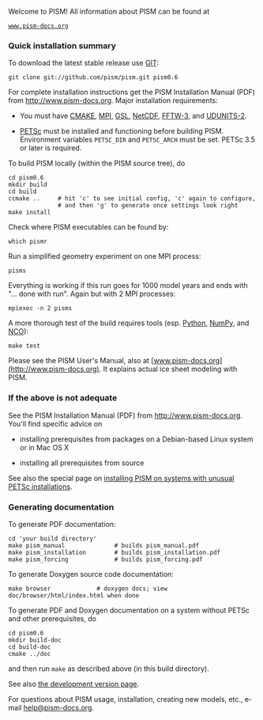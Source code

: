 Welcome to PISM!  All information about PISM can be found at

[`www.pism-docs.org`](http://www.pism-docs.org)

### Quick installation summary

To download the latest stable release use [GIT](http://git-scm.com/):

    git clone git://github.com/pism/pism.git pism0.6

For complete installation instructions get the PISM Installation Manual (PDF)
from http://www.pism-docs.org.  Major installation requirements:

- You must have [CMAKE](http://www.cmake.org/),
  [MPI](http://www.mcs.anl.gov/mpi/),
  [GSL](http://www.gnu.org/software/gsl/),
  [NetCDF](http://www.unidata.ucar.edu/software/netcdf/),
  [FFTW-3](http://www.fftw.org),
  and [UDUNITS-2](http://www.unidata.ucar.edu/software/udunits/).

- [PETSc](http://www-unix.mcs.anl.gov/petsc/) must be installed and functioning
  before building PISM.  Environment variables `PETSC_DIR` and `PETSC_ARCH`
  must be set.  PETSc 3.5 or later is required.

To build PISM locally (within the PISM source tree), do

    cd pism0.6
    mkdir build
    cd build
    ccmake ..     # hit 'c' to see initial config, 'c' again to configure,
                  # and then 'g' to generate once settings look right
    make install

Check where PISM executables can be found by:

    which pismr

Run a simplified geometry experiment on one MPI process:

    pisms

Everything is working if this run goes for 1000 model years and ends with
"... done with run".  Again but with 2 MPI processes:

    mpiexec -n 2 pisms

A more thorough test of the build requires tools (esp. [Python](https://www.python.org/), [NumPy](http://www.numpy.org/), and [NCO](http://nco.sourceforge.net/)):

    make test

Please see the PISM User's Manual, also at [www.pism-docs.org](http://www.pism-docs.org).
It explains actual ice sheet modeling with PISM.


### If the above is not adequate

See the PISM Installation Manual (PDF) from http://www.pism-docs.org.  You'll find specific advice on

- installing prerequisites from packages on a Debian-based Linux system or in Mac OS X

- installing all prerequisites from source

See also the special page on [installing PISM on systems with unusual PETSc installations](http://www.pism-docs.org/wiki/doku.php?id=manual_petsc_setup).


### Generating documentation

To generate PDF documentation:

    cd 'your build directory'
    make pism_manual              # builds pism_manual.pdf
    make pism_installation        # builds pism_installation.pdf
    make pism_forcing             # builds pism_forcing.pdf

To generate Doxygen source code documentation:

    make browser             # doxygen docs; view doc/browser/html/index.html when done

To generate PDF and Doxygen documentation on a system without PETSc and other prerequisites, do

    cd pism0.6
    mkdir build-doc
    cd build-doc
    cmake ../doc

and then run `make` as described above (in this build directory).

See also [the development version page](http://www.pism-docs.org/wiki/doku.php?id=development_version).

For questions about PISM usage, installation, creating new models, etc.,
e-mail <help@pism-docs.org>.

